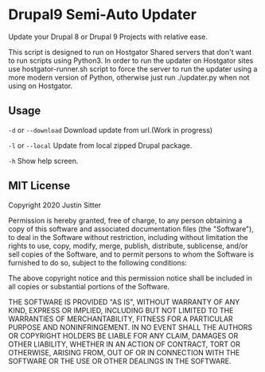 # Drupal9 Semi-Auto Updater

Update your Drupal 8 or Drupal 9 Projects with relative ease.

This script is designed to run on Hostgator Shared servers that don't want to run scripts using Python3. In order to run the updater on Hostgator sites use hostgator-runner.sh script to force the server to run the updater using a more modern version of Python, otherwise just run ./updater.py when not using on Hostgator.

## Usage

`-d` or `--download` Download update from url.(Work in progress)

`-l` or `--local` Update from local zipped Drupal package.

`-h` Show help screen.

## MIT License

Copyright 2020 Justin Sitter

Permission is hereby granted, free of charge, to any person obtaining a copy of this software and associated documentation files (the "Software"), to deal in the Software without restriction, including without limitation the rights to use, copy, modify, merge, publish, distribute, sublicense, and/or sell copies of the Software, and to permit persons to whom the Software is furnished to do so, subject to the following conditions:

The above copyright notice and this permission notice shall be included in all copies or substantial portions of the Software.

THE SOFTWARE IS PROVIDED "AS IS", WITHOUT WARRANTY OF ANY KIND, EXPRESS OR IMPLIED, INCLUDING BUT NOT LIMITED TO THE WARRANTIES OF MERCHANTABILITY, FITNESS FOR A PARTICULAR PURPOSE AND NONINFRINGEMENT. IN NO EVENT SHALL THE AUTHORS OR COPYRIGHT HOLDERS BE LIABLE FOR ANY CLAIM, DAMAGES OR OTHER LIABILITY, WHETHER IN AN ACTION OF CONTRACT, TORT OR OTHERWISE, ARISING FROM, OUT OF OR IN CONNECTION WITH THE SOFTWARE OR THE USE OR OTHER DEALINGS IN THE SOFTWARE.